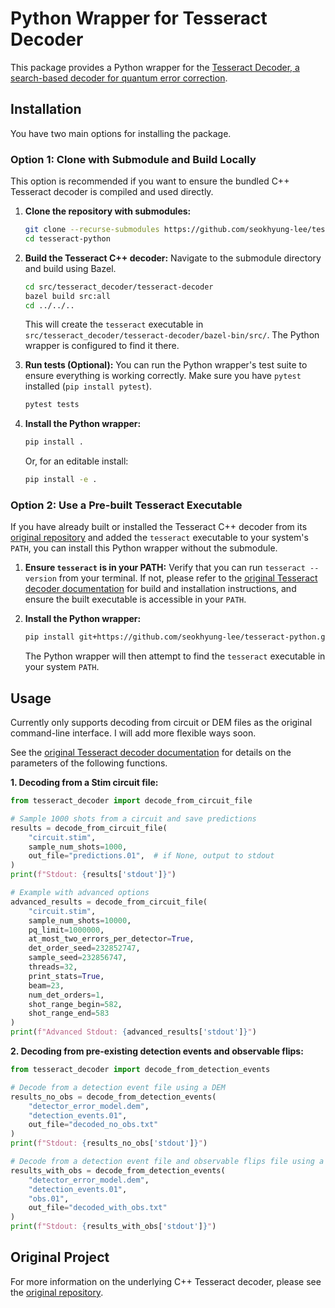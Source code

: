 # Python Wrapper for Tesseract Decoder

This package provides a Python wrapper for the [Tesseract Decoder, a search-based decoder for quantum error correction](https://github.com/quantumlib/tesseract-decoder).

## Installation

You have two main options for installing the package.

### Option 1: Clone with Submodule and Build Locally

This option is recommended if you want to ensure the bundled C++ Tesseract decoder is compiled and used directly.

1.  **Clone the repository with submodules:**
    ```bash
    git clone --recurse-submodules https://github.com/seokhyung-lee/tesseract-python
    cd tesseract-python
    ```

2.  **Build the Tesseract C++ decoder:**
    Navigate to the submodule directory and build using Bazel.
    ```bash
    cd src/tesseract_decoder/tesseract-decoder
    bazel build src:all
    cd ../../.. 
    ```
    This will create the `tesseract` executable in `src/tesseract_decoder/tesseract-decoder/bazel-bin/src/`. The Python wrapper is configured to find it there.

3.  **Run tests (Optional):**
    You can run the Python wrapper's test suite to ensure everything is working correctly. Make sure you have `pytest` installed (`pip install pytest`).
    ```bash
    pytest tests
    ```

4.  **Install the Python wrapper:**
    ```bash
    pip install .
    ```
    Or, for an editable install:
    ```bash
    pip install -e .
    ```

### Option 2: Use a Pre-built Tesseract Executable

If you have already built or installed the Tesseract C++ decoder from its [original repository](https://github.com/quantumlib/tesseract-decoder) and added the `tesseract` executable to your system's `PATH`, you can install this Python wrapper without the submodule.

1.  **Ensure `tesseract` is in your PATH:**
    Verify that you can run `tesseract --version` from your terminal. If not, please refer to the [original Tesseract decoder documentation](https://github.com/quantumlib/tesseract-decoder?tab=readme-ov-file#installation) for build and installation instructions, and ensure the built executable is accessible in your `PATH`.

2.  **Install the Python wrapper:**
    ```bash
    pip install git+https://github.com/seokhyung-lee/tesseract-python.git
    ```

    The Python wrapper will then attempt to find the `tesseract` executable in your system `PATH`.

## Usage

Currently only supports decoding from circuit or DEM files as the original command-line
interface. I will add more flexible ways soon.

See the [original Tesseract decoder documentation](https://github.com/quantumlib/tesseract-decoder?tab=readme-ov-file#installation) for details on the parameters of the following functions.

**1. Decoding from a Stim circuit file:**

```python
from tesseract_decoder import decode_from_circuit_file

# Sample 1000 shots from a circuit and save predictions
results = decode_from_circuit_file(
    "circuit.stim",
    sample_num_shots=1000,
    out_file="predictions.01",  # if None, output to stdout
)
print(f"Stdout: {results['stdout']}")

# Example with advanced options
advanced_results = decode_from_circuit_file(
    "circuit.stim",
    sample_num_shots=10000,
    pq_limit=1000000,
    at_most_two_errors_per_detector=True,
    det_order_seed=232852747,
    sample_seed=232856747,
    threads=32,
    print_stats=True,
    beam=23,
    num_det_orders=1,
    shot_range_begin=582,
    shot_range_end=583
)
print(f"Advanced Stdout: {advanced_results['stdout']}")
```

**2. Decoding from pre-existing detection events and observable flips:**

```python
from tesseract_decoder import decode_from_detection_events

# Decode from a detection event file using a DEM
results_no_obs = decode_from_detection_events(
    "detector_error_model.dem",
    "detection_events.01",
    out_file="decoded_no_obs.txt"
)
print(f"Stdout: {results_no_obs['stdout']}")

# Decode from a detection event file and observable flips file using a DEM
results_with_obs = decode_from_detection_events(
    "detector_error_model.dem",
    "detection_events.01",
    "obs.01",
    out_file="decoded_with_obs.txt"
)
print(f"Stdout: {results_with_obs['stdout']}")
```

## Original Project

For more information on the underlying C++ Tesseract decoder, please see the [original repository](https://github.com/quantumlib/tesseract-decoder). 